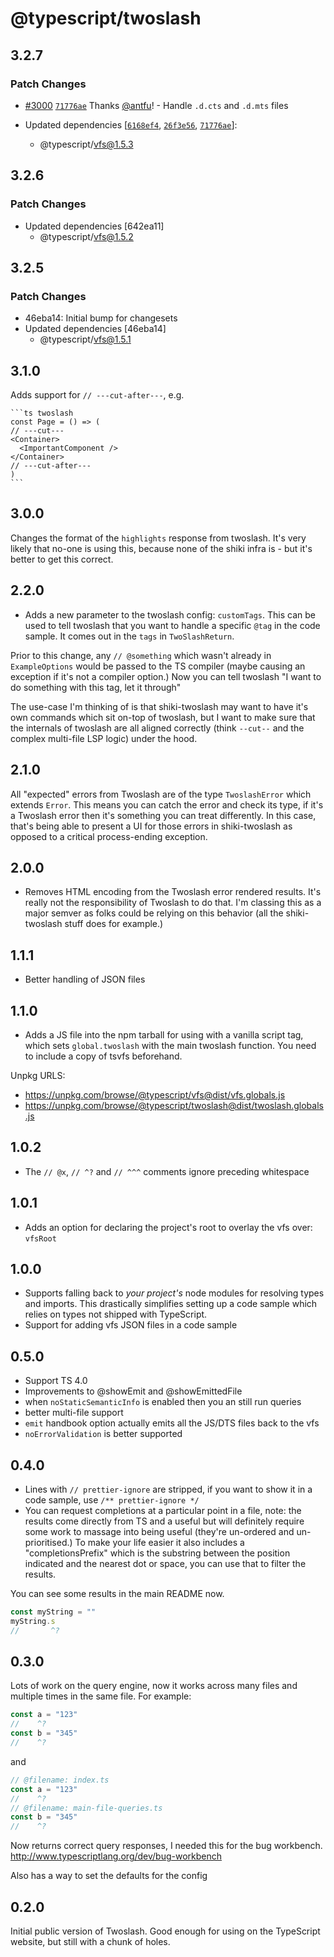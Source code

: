 # @typescript/twoslash

## 3.2.7

### Patch Changes

- [#3000](https://github.com/microsoft/TypeScript-Website/pull/3000) [`71776ae`](https://github.com/microsoft/TypeScript-Website/commit/71776aecc1b56289ab56d240a9272ce83686ef1a) Thanks [@antfu](https://github.com/antfu)! - Handle `.d.cts` and `.d.mts` files

- Updated dependencies [[`6168ef4`](https://github.com/microsoft/TypeScript-Website/commit/6168ef49a4d08c0b5658732d23625bbcc6049109), [`26f3e56`](https://github.com/microsoft/TypeScript-Website/commit/26f3e566aa8fff235a8f6927ef2c33b28be4fe89), [`71776ae`](https://github.com/microsoft/TypeScript-Website/commit/71776aecc1b56289ab56d240a9272ce83686ef1a)]:
  - @typescript/vfs@1.5.3

## 3.2.6

### Patch Changes

- Updated dependencies [642ea11]
  - @typescript/vfs@1.5.2

## 3.2.5

### Patch Changes

- 46eba14: Initial bump for changesets
- Updated dependencies [46eba14]
  - @typescript/vfs@1.5.1

## 3.1.0

Adds support for `// ---cut-after---`, e.g.

````
```ts twoslash
const Page = () => (
// ---cut---
<Container>
  <ImportantComponent />
</Container>
// ---cut-after---
)
```
````

## 3.0.0

Changes the format of the `highlights` response from twoslash. It's very likely that no-one is using this, because none of the shiki infra is - but it's better to get this correct.

## 2.2.0

- Adds a new parameter to the twoslash config: `customTags`. This can be used to tell twoslash that you want to handle a specific `@tag` in the code sample. It comes out in the `tags` in `TwoSlashReturn`.

Prior to this change, any `// @something` which wasn't already in `ExampleOptions` would be passed to the TS compiler (maybe causing an exception if it's not a compiler option.) Now you can tell twoslash "I want to do something with this tag, let it through"

The use-case I'm thinking of is that shiki-twoslash may want to have it's own commands which sit on-top of twoslash, but I want to make sure that the internals of twoslash are all aligned correctly (think `--cut--` and the complex multi-file LSP logic) under the hood.

## 2.1.0

All "expected" errors from Twoslash are of the type `TwoslashError` which extends `Error`. This means you can catch the error and check its type, if it's a Twoslash error then it's something you can treat differently. In this case, that's being able to present a UI for those errors in shiki-twoslash as opposed to a critical process-ending exception.

## 2.0.0

- Removes HTML encoding from the Twoslash error rendered results. It's really not the responsibility of Twoslash to do that. I'm classing this as a major semver as folks could be relying on this behavior (all the shiki-twoslash stuff does for example.)

## 1.1.1

- Better handling of JSON files

## 1.1.0

- Adds a JS file into the npm tarball for using with a vanilla script tag, which sets `global.twoslash` with the main twoslash function. You need to include a copy of tsvfs beforehand.

Unpkg URLS:

- https://unpkg.com/browse/@typescript/vfs@dist/vfs.globals.js
- https://unpkg.com/browse/@typescript/twoslash@dist/twoslash.globals.js

## 1.0.2

- The `// @x`, `// ^?` and `// ^^^` comments ignore preceding whitespace

## 1.0.1

- Adds an option for declaring the project's root to overlay the vfs over: `vfsRoot`

## 1.0.0

- Supports falling back to _your project's_ node modules for resolving types and imports. This drastically simplifies setting up a code sample which relies on types not shipped with TypeScript.
- Support for adding vfs JSON files in a code sample

## 0.5.0

- Support TS 4.0
- Improvements to @showEmit and @showEmittedFile
- when `noStaticSemanticInfo` is enabled then you an still run queries
- better multi-file support
- `emit` handbook option actually emits all the JS/DTS files back to the vfs
- `noErrorValidation` is better supported

## 0.4.0

- Lines with `// prettier-ignore` are stripped, if you want to show it in a code sample, use `/** prettier-ignore */`
- You can request completions at a particular point in a file, note: the results come directly from TS and a
  useful but will definitely require some work to massage into being useful (they're un-ordered and un-prioritised.)
  To make your life easier it also includes a "completionsPrefix" which is the substring between the position indicated and the nearest dot or space, you can use that to filter the results.

You can see some results in the main README now.

```ts
const myString = ""
myString.s
//       ^?
```

## 0.3.0

Lots of work on the query engine, now it works across many files and multiple times in the same file. For example:

```ts
const a = "123"
//    ^?
const b = "345"
//    ^?
```

and

```ts
// @filename: index.ts
const a = "123"
//    ^?
// @filename: main-file-queries.ts
const b = "345"
//    ^?
```

Now returns correct query responses, I needed this for the bug workbench.
http://www.typescriptlang.org/dev/bug-workbench

Also has a way to set the defaults for the config

## 0.2.0

Initial public version of Twoslash. Good enough for using on the
TypeScript website, but still with a chunk of holes.
